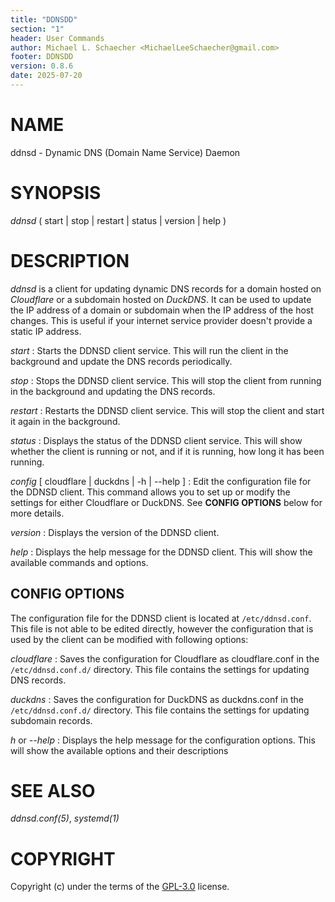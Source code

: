 ```yaml
---
title: "DDNSDD"
section: "1"
header: User Commands
author: Michael L. Schaecher <MichaelLeeSchaecher@gmail.com>
footer: DDNSDD
version: 0.8.6
date: 2025-07-20
---
```


# NAME

ddnsd - Dynamic DNS (Domain Name Service) Daemon

# SYNOPSIS

_ddnsd_ ( start | stop | restart | status | version | help )

# DESCRIPTION

_ddnsd_ is a client for updating dynamic DNS records for a domain hosted on _Cloudflare_ or a subdomain hosted on _DuckDNS_. It can be used to update the IP address of a domain or subdomain when the IP address of the host changes. This is useful if your internet service provider doesn't provide a static IP address.

_start_
: Starts the DDNSD client service. This will run the client in the background and update the DNS records periodically.

_stop_
: Stops the DDNSD client service. This will stop the client from running in the background and updating the DNS records.

_restart_
: Restarts the DDNSD client service. This will stop the client and start it again in the background.

_status_
: Displays the status of the DDNSD client service. This will show whether the client is running or not, and if it is running, how long it has been running.

_config_ [ cloudflare | duckdns | -h | --help ]
: Edit the configuration file for the DDNSD client. This command allows you to set up or modify the settings for either Cloudflare or DuckDNS. See **CONFIG OPTIONS** below for more details.

_version_
: Displays the version of the DDNSD client.

_help_
: Displays the help message for the DDNSD client. This will show the available commands and options.

## CONFIG OPTIONS

The configuration file for the DDNSD client is located at `/etc/ddnsd.conf`. This file is not able to be edited directly, however the configuration that is used by the client can be modified with following options:

_cloudflare_
: Saves the configuration for Cloudflare as cloudflare.conf in the `/etc/ddnsd.conf.d/` directory. This file contains the settings for updating DNS records.

_duckdns_
: Saves the configuration for DuckDNS as duckdns.conf in the `/etc/ddnsd.conf.d/` directory. This file contains the settings for updating subdomain records.

_h_ or _--help_
: Displays the help message for the configuration options. This will show the available options and their descriptions

# SEE ALSO

_ddnsd.conf(5)_, _systemd(1)_

# COPYRIGHT

Copyright (c) under the terms of the [GPL-3.0](https://www.gnu.org/licenses/gpl-3.0.en.html) license.
